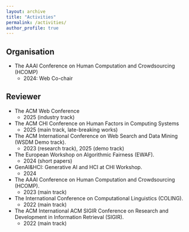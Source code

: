 ```yaml
---
layout: archive
title: "Activities"
permalink: /activities/
author_profile: true
---
```


## Organisation
- The AAAI Conference on Human Computation and Crowdsourcing (HCOMP)
  - 2024: Web Co-chair

## Reviewer
- The ACM Web Conference
  - 2025 (industry track)
- The ACM CHI Conference on Human Factors in Computing Systems
  - 2025 (main track, late-breaking works)
- The ACM International Conference on Web Search and Data Mining (WSDM Demo track).
  - 2023 (research track), 2025 (demo track)
- The European Workshop on Algorithmic Fairness (EWAF).
  - 2024 (short papers)
- GenAI&HCI: Generative AI and HCI at CHI Workshop.
  - 2024
- The AAAI Conference on Human Computation and Crowdsourcing (HCOMP).
  - 2023 (main track)
- The International Conference on Computational Linguistics (COLING).
  - 2022 (main track)
- The ACM International ACM SIGIR Conference on Research and Development in Information Retrieval (SIGIR).
  - 2022 (main track)
